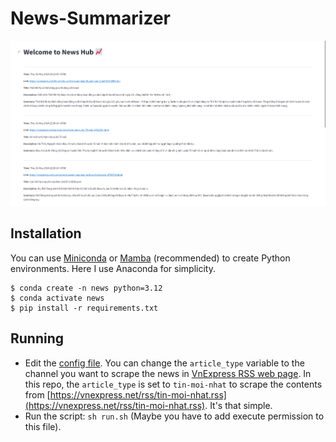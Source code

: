 # News-Summarizer

<p align="center">
  <img src="annotations/2024-05-02_23-47.png" />
</p>

## Installation
You can use [Miniconda](https://docs.anaconda.com/free/miniconda/miniconda-install/) or [Mamba](https://mamba.readthedocs.io/en/latest/installation/mamba-installation.html) (recommended) to create Python environments. Here I use Anaconda for simplicity.
```
$ conda create -n news python=3.12
$ conda activate news
$ pip install -r requirements.txt
```

## Running
- Edit the [config file](./scraper_config.yml). You can change the `article_type` variable to the channel you want to scrape the news in [VnExpress RSS web page](https://vnexpress.net/rss). In this repo, the `article_type` is set to `tin-moi-nhat` to scrape the contents from [https://vnexpress.net/rss/tin-moi-nhat.rss](https://vnexpress.net/rss/tin-moi-nhat.rss). It's that simple.
- Run the script: `sh run.sh` (Maybe you have to add execute permission to this file).
